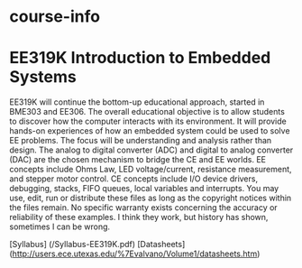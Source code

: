 # course-info

# EE319K Introduction to Embedded Systems

EE319K will continue the bottom-up educational approach, started in BME303 and EE306. The overall educational objective is to allow students to discover how the computer interacts with its environment. It will provide hands-on experiences of how an embedded system could be used to solve EE problems. The focus will be understanding and analysis rather than design. The analog to digital converter (ADC) and digital to analog converter (DAC) are the chosen mechanism to bridge the CE and EE worlds. EE concepts include Ohms Law, LED voltage/current, resistance measurement, and stepper motor control. CE concepts include I/O device drivers, debugging, stacks, FIFO queues, local variables and interrupts.  You may use, edit, run or distribute these files as long as the copyright notices within the files remain. No specific warranty exists concerning the accuracy or reliability of these examples. I think they work, but history has shown, sometimes I can be wrong. 

[Syllabus] (/Syllabus-EE319K.pdf)
[Datasheets] (http://users.ece.utexas.edu/%7Evalvano/Volume1/datasheets.htm)

